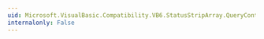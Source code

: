 ```yaml
---
uid: Microsoft.VisualBasic.Compatibility.VB6.StatusStripArray.QueryContinueDrag
internalonly: False
---
```

